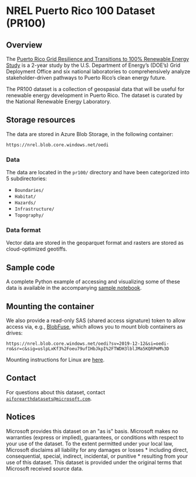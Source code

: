 # NREL Puerto Rico 100 Dataset (PR100)


## Overview

The [Puerto Rico Grid Resilience and Transitions to 100% Renewable Energy Study](https://www.energy.gov/gdo/puerto-rico-grid-resilience-and-transitions-100-renewable-energy-study-pr100) is a 2-year study by the U.S. Department of Energy’s (DOE’s) Grid Deployment Office and six national laboratories to comprehensively analyze stakeholder-driven pathways to Puerto Rico’s clean energy future.

The PR100 dataset is a collection of geospasial data that will be useful for renewable energy development in Puerto Rico. The dataset is curated by the National Renewable Energy Laboratory.


## Storage resources

The data are stored in Azure Blob Storage, in the following container:

`https://nrel.blob.core.windows.net/oedi`


### Data

The data are located in the `pr100/` directory and have been categorized into 5 subdirectories:

- `Boundaries/`
- `Habitat/`
- `Hazards/`
- `Infrastructure/`
- `Topography/`


### Data format

Vector data are stored in the geoparquet format and rasters are stored as cloud-optimized geotiffs.


## Sample code

A complete Python example of accessing and visualizing some of these data is available in the accompanying [sample notebook](https://nbviewer.jupyter.org/github/microsoft/AIforEarthDataSets/blob/main/data/PR100.ipynb).


## Mounting the container

We also provide a read-only SAS (shared access signature) token to allow access via, e.g., [BlobFuse](https://github.com/Azure/azure-storage-fuse), which allows you to mount blob containers as drives:

`https://nrel.blob.core.windows.net/oedi?sv=2019-12-12&si=oedi-ro&sr=c&sig=uslpLxKf3%2Foeu79ufIHbJkpI%2FTWDH3lblJMa5KQRPmM%3D`

Mounting instructions for Linux are [here](https://docs.microsoft.com/en-us/azure/storage/blobs/storage-how-to-mount-container-linux).


## Contact

For questions about this dataset, contact [`aiforearthdatasets@microsoft.com`](mailto:aiforearthdatasets@microsoft.com?subject=oedi%20question).


## Notices

Microsoft provides this dataset on an "as is" basis.  Microsoft makes no warranties (express or implied), guarantees, or conditions with respect to your use of the dataset.  To the extent permitted under your local law, Microsoft disclaims all liability for any damages or losses * including direct, consequential, special, indirect, incidental, or punitive * resulting from your use of this dataset.  This dataset is provided under the original terms that Microsoft received source data.